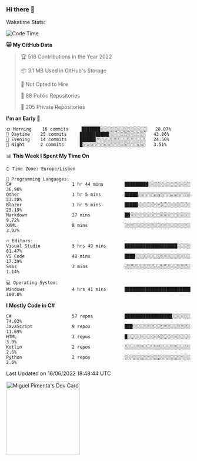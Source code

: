 ### Hi there 👋

<!--
**miguelpimenta/miguelpimenta** is a ✨ _special_ ✨ repository because its `README.md` (this file) appears on your GitHub profile.

Here are some ideas to get you started:

- 🔭 I’m currently working on ...
- 🌱 I’m currently learning ...
- 👯 I’m looking to collaborate on ...
- 🤔 I’m looking for help with ...
- 💬 Ask me about ...
- 📫 How to reach me: ...
- 😄 Pronouns: ...
- ⚡ Fun fact: ...
-->

Wakatime Stats:
<!--START_SECTION:waka-->
![Code Time](http://img.shields.io/badge/Code%20Time-0%20secs-blue)

**🐱 My GitHub Data** 

> 🏆 518 Contributions in the Year 2022
 > 
> 📦 3.1 MB Used in GitHub's Storage 
 > 
> 🚫 Not Opted to Hire
 > 
> 📜 88 Public Repositories 
 > 
> 🔑 205 Private Repositories  
 > 
**I'm an Early 🐤** 

```text
🌞 Morning    16 commits     ███████░░░░░░░░░░░░░░░░░░   28.07% 
🌆 Daytime    25 commits     ███████████░░░░░░░░░░░░░░   43.86% 
🌃 Evening    14 commits     ██████░░░░░░░░░░░░░░░░░░░   24.56% 
🌙 Night      2 commits      █░░░░░░░░░░░░░░░░░░░░░░░░   3.51%

```


📊 **This Week I Spent My Time On** 

```text
⌚︎ Time Zone: Europe/Lisbon

💬 Programming Languages: 
C#                       1 hr 44 mins        █████████░░░░░░░░░░░░░░░░   36.98% 
Other                    1 hr 5 mins         █████░░░░░░░░░░░░░░░░░░░░   23.28% 
Blazor                   1 hr 5 mins         █████░░░░░░░░░░░░░░░░░░░░   23.19% 
Markdown                 27 mins             ██░░░░░░░░░░░░░░░░░░░░░░░   9.72% 
XAML                     8 mins              ░░░░░░░░░░░░░░░░░░░░░░░░░   3.02%

🔥 Editors: 
Visual Studio            3 hrs 49 mins       ████████████████████░░░░░   81.47% 
VS Code                  48 mins             ████░░░░░░░░░░░░░░░░░░░░░   17.39% 
Ssms                     3 mins              ░░░░░░░░░░░░░░░░░░░░░░░░░   1.14%

💻 Operating System: 
Windows                  4 hrs 41 mins       █████████████████████████   100.0%

```

**I Mostly Code in C#** 

```text
C#                       57 repos            ██████████████████░░░░░░░   74.03% 
JavaScript               9 repos             ███░░░░░░░░░░░░░░░░░░░░░░   11.69% 
HTML                     3 repos             █░░░░░░░░░░░░░░░░░░░░░░░░   3.9% 
Kotlin                   2 repos             ░░░░░░░░░░░░░░░░░░░░░░░░░   2.6% 
Python                   2 repos             ░░░░░░░░░░░░░░░░░░░░░░░░░   2.6%

```



 Last Updated on 16/06/2022 18:48:44 UTC
<!--END_SECTION:waka-->

<a href="https://app.daily.dev/MiguelPimenta"><img src="https://api.daily.dev/devcards/05b7ad917b6047f3b1368fb0fe084ad8.png?r=sx6" width="200" alt="Miguel Pimenta's Dev Card"/></a>

